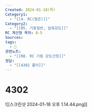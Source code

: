 ```yaml
---
Created: 2024-01-18(목)
Category1:
  - "[[4. RC(철콘)]]"
Category2:
  - "[[05. 기둥일반, 압축강도]]"
RC 계산형 목차: 8-5
Sources: 
tags:
  - 🧮
관련노트:
  - "[[R8. RC 기둥 강도산정]]"
정답:
  - "[[4302 풀이]]"
---
```

#  4302

![[스크린샷 2024-01-18 오후 1.14.44.png]]